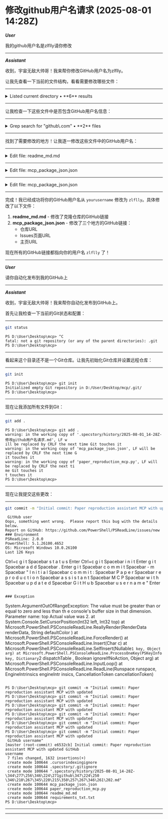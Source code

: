 <!-- Generated by SpecStory -->

# 修改github用户名请求 (2025-08-01 14:28Z)

_**User**_

我的github用户名是zlflly请你修改

---

_**Assistant**_

收到，宇宙无敌大帅哥！我来帮你修改GitHub用户名为zlflly。

让我先查看一下当前的文件结构，看看需要修改哪些文件：


---

<details>
            <summary>Listed current directory • **6** results</summary>
        
| Name |
|-------|
| 📁 `.specstory` |
| 📄 `.cursorindexingignore` |
| 📄 `readme_md.md` |
| 📄 `requirements_txt.txt` |
| 📄 `mcp_package_json.json` |
| 📄 `paper_reproduction_mcp.py` |

</details>

---

让我检查一下这些文件中是否包含GitHub用户名信息：


---

<details>
            <summary>Grep search for "github\.com" • **2** files</summary>
        
| File | Line | Match |
|------|------|-------|
| `file:///d%3A/User/Desktop/mcp/readme_md.md` | L18 | `git clone https://github.com/yourusername/paper-reproduction-assistant-mcp.git` |
| `file:///d%3A/User/Desktop/mcp/mcp_package_json.json` | L22 | `"url": "https://github.com/yourusername/paper-reproduction-assistant-mcp.git"` |
| `file:///d%3A/User/Desktop/mcp/mcp_package_json.json` | L25 | `"url": "https://github.com/yourusername/paper-reproduction-assistant-mcp/issues"` |
| `file:///d%3A/User/Desktop/mcp/mcp_package_json.json` | L27 | `"homepage": "https://github.com/yourusername/paper-reproduction-assistant-mcp#readme",` |

</details>

---

找到了需要修改的地方！让我逐一修改这些文件中的GitHub用户名：


---

<details><summary>Edit file: readme_md.md</summary>

undefined

**Chunk 1**
Lines added: 1, lines removed: 1

```diff
@@ -16,5 +16,5 @@
  1. 克隆仓库:
  ```bash
- git clone https://github.com/yourusername/paper-reproduction-assistant-mcp.git
+ git clone https://github.com/zlflly/paper-reproduction-assistant-mcp.git
  cd paper-reproduction-assistant-mcp
  ```
```

</details>

---

<details><summary>Edit file: mcp_package_json.json</summary>

undefined

**Chunk 1**
Lines added: 1, lines removed: 1

```diff
@@ -20,5 +20,5 @@
    "repository": {
      "type": "git",
-     "url": "https://github.com/yourusername/paper-reproduction-assistant-mcp.git"
+     "url": "https://github.com/zlflly/paper-reproduction-assistant-mcp.git"
    },
    "bugs": {
```

</details>

---

<details><summary>Edit file: mcp_package_json.json</summary>

undefined

**Chunk 1**
Lines added: 1, lines removed: 1

```diff
@@ -23,5 +23,5 @@
    },
    "bugs": {
-     "url": "https://github.com/yourusername/paper-reproduction-assistant-mcp/issues"
+           "url": "https://github.com/zlflly/paper-reproduction-assistant-mcp/issues"
    },
    "homepage": "https://github.com/yourusername/paper-reproduction-assistant-mcp#readme",
```

</details>

---

<details><summary>Edit file: mcp_package_json.json</summary>

undefined

**Chunk 1**
Lines added: 1, lines removed: 1

```diff
@@ -25,5 +25,5 @@
            "url": "https://github.com/zlflly/paper-reproduction-assistant-mcp/issues"
    },
-   "homepage": "https://github.com/yourusername/paper-reproduction-assistant-mcp#readme",
+       "homepage": "https://github.com/zlflly/paper-reproduction-assistant-mcp#readme",
    "mcp": {
      "server": {
```

</details>

---

完成！我已经成功将你的GitHub用户名从 `yourusername` 修改为 `zlflly`。具体修改了以下文件：

1. **readme_md.md** - 修改了克隆仓库的GitHub链接
2. **mcp_package_json.json** - 修改了三个地方的GitHub链接：
   - 仓库URL
   - Issues页面URL  
   - 主页URL

现在所有的GitHub链接都指向你的用户名 `zlflly` 了！

---

_**User**_

请你自动化发布到我的GitHub上

---

_**Assistant**_

收到，宇宙无敌大帅哥！我来帮你自动化发布到GitHub上。

首先让我检查一下当前的Git状态和配置：


---

```bash
git status
```

```
PS D:\User\Desktop\mcp> ^C
fatal: not a git repository (or any of the parent directories): .git
PS D:\User\Desktop\mcp>
```

---

看起来这个目录还不是一个Git仓库。让我先初始化Git仓库并设置远程仓库：


---

```bash
git init
```

```
PS D:\User\Desktop\mcp> git init
Initialized empty Git repository in D:/User/Desktop/mcp/.git/
PS D:\User\Desktop\mcp>
```

---

现在让我添加所有文件到Git：


---

```bash
git add .
```

```
PS D:\User\Desktop\mcp> git add .
warning: in the working copy of '.specstory/history/2025-08-01_14-28Z-修改github用户名请求.md', LF w
ill be replaced by CRLF the next time Git touches it
warning: in the working copy of 'mcp_package_json.json', LF will be replaced by CRLF the next time G
it touches it
warning: in the working copy of 'paper_reproduction_mcp.py', LF will be replaced by CRLF the next ti
me Git touches it
t touches it
PS D:\User\Desktop\mcp>
```

---

现在让我提交这些更改：


---

```bash
git commit -m "Initial commit: Paper reproduction assistant MCP with updated GitHub username"
```

```
 GitHub user
Oops, something went wrong.  Please report this bug with the details below.
Report on GitHub: https://github.com/PowerShell/PSReadLine/issues/new
### Environment
PSReadLine: 2.0.0
PowerShell: 5.1.26100.4652
OS: Microsoft Windows 10.0.26100
Last 126 Keys
```
 Ctrl+c g i t Spacebar s t a t u s Enter
 Ctrl+c g i t Spacebar i n i t Enter
 g i t Spacebar a d d Spacebar . Enter
 g i t Spacebar c o m m i t Spacebar - m Spacebar " I n i t i a l Spacebar c o m m i t : Spacebar P 
a p e r Spacebar r e p r o d u c t i o n Spacebar a s s i s t a n t Spacebar M C P Spacebar w i t h 
Spacebar u p d a t e d Spacebar G i t H u b Spacebar u s e r n a m e " Enter

```

### Exception
```
System.ArgumentOutOfRangeException: The value must be greater than or equal to zero and less than th
e console's buffer size in that dimension.
Parameter name: top
Actual value was 2.
   at System.Console.SetCursorPosition(Int32 left, Int32 top)
   at Microsoft.PowerShell.PSConsoleReadLine.ReallyRender(RenderData renderData, String defaultColor
)
   at Microsoft.PowerShell.PSConsoleReadLine.ForceRender()
   at Microsoft.PowerShell.PSConsoleReadLine.Insert(Char c)
   at Microsoft.PowerShell.PSConsoleReadLine.SelfInsert(Nullable`1 key, Object arg)
   at Microsoft.PowerShell.PSConsoleReadLine.ProcessOneKey(PSKeyInfo key, Dictionary`2 dispatchTable
, Boolean ignoreIfNoAction, Object arg)
   at Microsoft.PowerShell.PSConsoleReadLine.InputLoop()
   at Microsoft.PowerShell.PSConsoleReadLine.ReadLine(Runspace runspace, EngineIntrinsics engineIntr
insics, CancellationToken cancellationToken)
```

PS D:\User\Desktop\mcp> git commit -m "Initial commit: Paper reproduction assistant MCP with updated
PS D:\User\Desktop\mcp> git commit -m "Initial commit: Paper reproduction assistant MCP with updated
PS D:\User\Desktop\mcp> git commit -m "Initial commit: Paper reproduction assistant MCP with updated
PS D:\User\Desktop\mcp> git commit -m "Initial commit: Paper reproduction assistant MCP with updated
PS D:\User\Desktop\mcp> git commit -m "Initial commit: Paper reproduction assistant MCP with updated
PS D:\User\Desktop\mcp> git commit -m "Initial commit: Paper reproduction assistant MCP with updated
 GitHub username"
[master (root-commit) e6532cb] Initial commit: Paper reproduction assistant MCP with updated GitHub 
username
 7 files changed, 1632 insertions(+)
 create mode 100644 .cursorindexingignore
 create mode 100644 .specstory/.gitignore
 create mode 100644 ".specstory/history/2025-08-01_14-28Z-\344\277\256\346\224\271github\347\224\250
\346\210\267\345\220\215\350\257\267\346\261\202.md"
 create mode 100644 mcp_package_json.json
 create mode 100644 paper_reproduction_mcp.py
 create mode 100644 readme_md.md
 create mode 100644 requirements_txt.txt
PS D:\User\Desktop\mcp>
```

---



---

